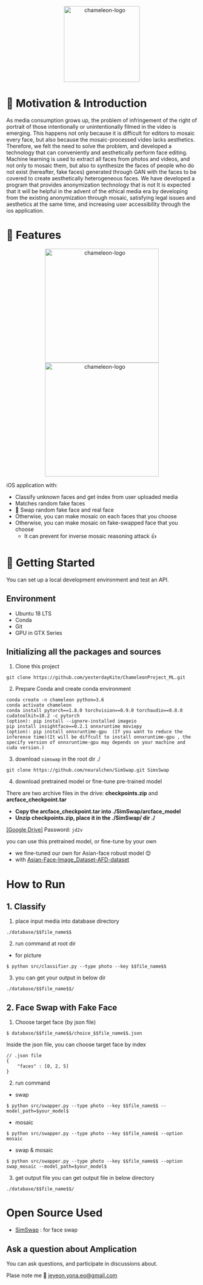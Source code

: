 <p align="center">
    <img alt="chameleon-logo" height="200" alt="chameleon Logo" src="https://velog.velcdn.com/images/yesterdaykite/post/be7ccd28-795f-4f46-a760-4def206ee43f/image.png"/>
</p>


# 🦎 Motivation & Introduction
As media consumption grows up, the problem of infringement of the right of portrait of those intentionally or unintentionally filmed in the video is emerging. This happens not only because it is difficult for editors to mosaic every face, but also because the mosaic-processed video lacks aesthetics. Therefore, we felt the need to solve the problem, and developed a technology that can conveniently and aesthetically perform face editing. Machine learning is used to extract all faces from photos and videos, and not only to mosaic them, but also to synthesize the faces of people who do not exist (hereafter, fake faces) generated through GAN with the faces to be covered to create aesthetically heterogeneous faces. We have developed a program that provides anonymization technology that is not It is expected that it will be helpful in the advent of the ethical media era by developing from the existing anonymization through mosaic, satisfying legal issues and aesthetics at the same time, and increasing user accessibility through the ios application.


# 🦎 Features

<p align="center">
    <img alt="chameleon-logo" height="300" alt="chameleon Logo" src="https://velog.velcdn.com/images/yesterdaykite/post/86f1d731-e1d7-4546-af3d-968fa8ecd8b7/image.gif"/>
	<img alt="chameleon-logo" height="300" alt="chameleon Logo" src="https://velog.velcdn.com/images/yesterdaykite/post/90869a04-9951-4e1f-a76a-c06b14436c63/image.gif"/>
</p>


iOS application with:

- Classify unknown faces and get index from user uploaded media
- Matches random fake faces
- 🦎 Swap random fake face and real face
- Otherwise, you can make mosaic on each faces that you choose
- Otherwise, you can make mosaic on fake-swapped face that you choose
	- It can prevent for inverse mosaic reasoning attack 👍



# 🦎 Getting Started

You can set up a local development environment and test an API.

## Environment

- Ubuntu 18 LTS
- Conda
- Git
- GPU in GTX Series


## Initializing all the packages and sources


1. Clone this project
```
git clone https://github.com/yesterdayKite/ChameleonProject_ML.git
```

2. Prepare Conda and create conda environment
```
conda create -n chameleon python=3.6
conda activate chameleon
conda install pytorch==1.8.0 torchvision==0.9.0 torchaudio==0.8.0 cudatoolkit=10.2 -c pytorch
(option): pip install --ignore-installed imageio
pip install insightface==0.2.1 onnxruntime moviepy
(option): pip install onnxruntime-gpu  (If you want to reduce the inference time)(It will be diffcult to install onnxruntime-gpu , the specify version of onnxruntime-gpu may depends on your machine and cuda version.)
```

3. download ```simswap``` in the root dir ./
```
git clone https://github.com/neuralchen/SimSwap.git SimsSwap
```

4. download pretrained model or fine-tune pre-trained model

There are two archive files in the drive: **checkpoints.zip** and **arcface_checkpoint.tar**

- **Copy the arcface_checkpoint.tar into ./SimSwap/arcface_model**
- **Unzip checkpoints.zip, place it in the ./SimSwap/ dir ./**

[[Google Drive]](https://drive.google.com/drive/folders/1jV6_0FIMPC53FZ2HzZNJZGMe55bbu17R?usp=sharing) Password: ```jd2v```

you can use this pretrained model, or fine-tune by your own
- we fine-tuned our own for Asian-face robust model 😊
- with [Asian-Face-Image_Dataset-AFD-dataset](https://github.com/X-zhangyang/Asian-Face-Image-Dataset-AFD-dataset)

# How to Run

## 1. Classify
1. place input media into database directory
```
./database/$$file_name$$
```

2. run command at root dir
- for picture
```
$ python src/classifier.py --type photo --key $$file_name$$
```


3. you can get your output in below dir
```
./database/$$file_name$$/
```

## 2. Face Swap with Fake Face

1. Choose target face (by json file)
```
$ database/$$file_name$$/choice_$$file_name$$.json
```
Inside the json file, you can choose target face by index
```
// .json file
{
	"faces" : [0, 2, 5]
}
```

2. run command

- swap
```
$ python src/swapper.py --type photo --key $$file_name$$ --model_path=$your_model$
```
- mosaic
```
$ python src/swapper.py --type photo --key $$file_name$$ --option mosaic
```
- swap & mosaic
```
$ python src/swapper.py --type photo --key $$file_name$$ --option swap_mosaic --model_path=$your_model$
```

3. get output file
you can get output file in below directory
```
./database/$$file_name$$/
```


# Open Source Used
- [SimSwap](https://github.com/neuralchen/SimSwap) : for face swap


## Ask a question about Amplication

You can ask questions, and participate in discussions about.

Plase note me 📧 [jeyeon.yona.eo@gmail.com](jeyeon.yona.eo@gmail.com)


